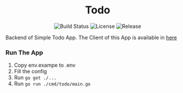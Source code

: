 <h1 align="center">Todo</h1>

<p align="center">
  <img src="https://travis-ci.com/ardafirdausr/todo-server.svg?branch=main" alt="Build Status">
  <img src="https://img.shields.io/badge/License-MIT-blue.svg" alt="License">  
  <img src="https://img.shields.io/github/v/release/ardafirdausr/todo-server.svg?style=flat" alt="Release">
</p>

Backend of Simple Todo App.
The Client of this App is available in [here](https://github.com/ardafirdausr/todo-client)

### Run The App
1. Copy env.exampe to .env
2. Fill the config
3. Run `go get ./...`
4. Run `go run ./cmd/todo/main.go`
